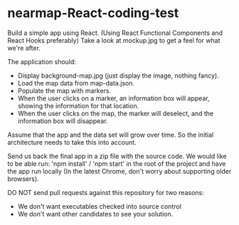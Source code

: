 # nearmap-React-coding-test

Build a simple app using React. (Using React Functional Components and React Hooks preferably)
Take a look at mockup.jpg to get a feel for what we're after.

The application should:
- Display background-map.jpg (just display the image, nothing fancy).
- Load the map data from map-data.json.
- Populate the map with markers.
- When the user clicks on a marker, an information box will appear, showing the information for that location.
- When the user clicks on the map, the marker will deselect, and the information box will disappear.

Assume that the app and the data set will grow over time. So the initial architecture needs to take this into account.

Send us back the final app in a zip file with the source code.
We would like to be able run: 'npm install' / 'npm start' in the root of the project and have the app run locally (In the latest Chrome, don't worry about supporting older browsers).

DO NOT send pull requests against this repository for two reasons:
- We don't want executables checked into source control
- We don't want other candidates to see your solution.
